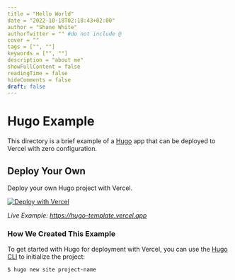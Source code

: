 ```yaml
---
title = "Hello World"
date = "2022-10-18T02:18:43+02:00"
author = "Shane White"
authorTwitter = "" #do not include @
cover = ""
tags = ["", ""]
keywords = ["", ""]
description = "about me"
showFullContent = false
readingTime = false
hideComments = false
draft: false
---
```


# Hugo Example

This directory is a brief example of a [Hugo](https://gohugo.io/) app that can be deployed to Vercel with zero configuration.

## Deploy Your Own

Deploy your own Hugo project with Vercel.

[![Deploy with Vercel](https://vercel.com/button)](https://vercel.com/new/clone?repository-url=https://github.com/vercel/vercel/tree/main/examples/hugo&template=hugo)

_Live Example: https://hugo-template.vercel.app_

### How We Created This Example

To get started with Hugo for deployment with Vercel, you can use the [Hugo CLI](https://gohugo.io/commands/) to initialize the project:

```shell
$ hugo new site project-name
```
